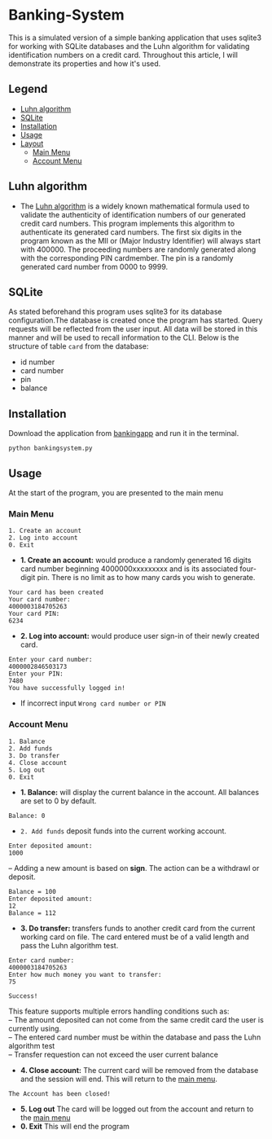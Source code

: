 # Banking-System
This is a simulated version of a simple banking application that uses sqlite3 
for working with SQLite databases and the Luhn algorithm for 
validating identification numbers on a credit card. 
Throughout this article, I will demonstrate its properties and how it's used. 

## Legend
* [Luhn algorithm](#Luhn-algorithm)
* [SQLite](#SQLite)
* [Installation](#Installation)
* [Usage](#Usage)
* [Layout](#Layout)
  * [Main Menu](#Main-Menu)
  * [Account Menu](#Account-Menu)
  

## Luhn algorithm
- The [Luhn algorithm](https://en.wikipedia.org/wiki/Luhn_algorithm) is a widely known 
mathematical formula used to validate the authenticity of identification 
numbers of our generated credit card numbers. This program implements this algorithm to 
authenticate its generated card numbers. The first six digits in the program 
known as the MII or (Major Industry Identifier) will always start with 400000. 
The proceeding numbers are randomly generated along with the corresponding PIN 
cardmember. The pin is a randomly generated card number from 0000 to 9999.

## SQLite
As stated beforehand this program uses sqlite3 for its database configuration.The database 
is created once the program has started. Query requests will be reflected from the user input. All 
data will be stored in this manner and will be used to recall information to the CLI.
Below is the structure of table ``card`` from the database:
  - id number
  - card number
  - pin
  - balance

## Installation
Download the application from [bankingapp](bankingsystem.py) and run it in the terminal. 
```
python bankingsystem.py
````
## Usage
At the start of the program, you are presented to the main menu
  ### Main Menu
```
1. Create an account
2. Log into account
0. Exit
```
  - **1. Create an account:** would produce a randomly generated 16 digits card number beginning 4000000xxxxxxxxx and is its associated four-digit pin. There is no limit as to how many cards you wish to generate. 
  ```
  Your card has been created
  Your card number:
  4000003184705263
  Your card PIN:
  6234
  ```
 - **2. Log into account:**  would produce user sign-in of their newly created card. 
 ```
 Enter your card number:
 4000002846503173
 Enter your PIN:
 7480
 You have successfully logged in!
 ```
 - If incorrect input ``Wrong card number or PIN``
 ### Account Menu
 ```
1. Balance
2. Add funds
3. Do transfer
4. Close account
5. Log out
0. Exit
```
- **1. Balance:** will display the current balance in the account. All balances are set to 0 by default.
```
Balance: 0
```
- ``2. Add funds`` deposit funds into the current working account.
```
Enter deposited amount:
1000
```
– Adding a new amount is based on **sign**. The action can be a withdrawl or deposit. 
```
Balance = 100
Enter deposited amount:
12
Balance = 112
```

- **3. Do transfer:** transfers funds to another credit card from the current working card on file. The card entered must be of a valid length and pass the Luhn algorithm test.
 ```
 Enter card number:
 4000003184705263
 Enter how much money you want to transfer:
 75

Success!
 ```
 This feature supports multiple errors handling conditions such as:<br />
– The amount deposited can not come from the same credit card the user is currently using.<br />
– The entered card number must be within the database and pass the Luhn algorithm test <br />
– Transfer requestion can not exceed the user current balance

- **4. Close account:** The current card will be removed from the database and the session will end. This will return to the [main menu](#Main-Menu). 
```
The Account has been closed!
```
- **5. Log out** The card will be logged out from the account and return to the [main menu](#Main-Menu)
- **0. Exit** This will end the program
